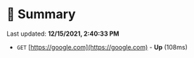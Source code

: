 # 📖 Summary
Last updated: **12/15/2021, 2:40:33 PM**

- `GET` [https://google.com](https://google.com) - **Up** (108ms)
